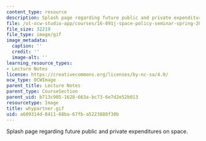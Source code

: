 ```yaml
---
content_type: resource
description: Splash page regarding future public and private expenditures on space.
file: /ol-ocw-studio-app/courses/16-891j-space-policy-seminar-spring-2003/a609314d841168ba67fba5223888f30b_whypartner.gif
file_size: 32219
file_type: image/gif
image_metadata:
  caption: ''
  credit: ''
  image-alt: ''
learning_resource_types:
- Lecture Notes
license: https://creativecommons.org/licenses/by-nc-sa/4.0/
ocw_type: OCWImage
parent_title: Lecture Notes
parent_type: CourseSection
parent_uid: b713c905-1628-663a-bc73-6e7d2e52b013
resourcetype: Image
title: whypartner.gif
uid: a609314d-8411-68ba-67fb-a5223888f30b
---
```

Splash page regarding future public and private expenditures on space.